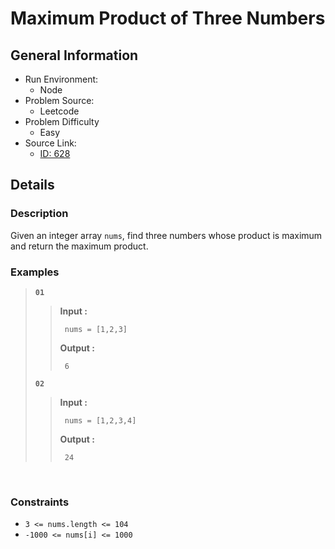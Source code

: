# Maximum Product of Three Numbers

## General Information

- Run Environment:
  - Node
- Problem Source:
  - Leetcode
- Problem Difficulty
  - Easy
- Source Link:
  - [ID: 628](https://leetcode.com/problems/maximum-product-of-three-numbers/)

## Details

### Description

Given an integer array `nums`, find three numbers whose product is maximum and return the maximum product.
&nbsp;

### Examples

> **`01`**
>>**Input :**
>>
>>      nums = [1,2,3]
>>
>>**Output :**
>>
>>      6
>>
> **`02`**
>>**Input :**
>>
>>      nums = [1,2,3,4]
>>
>>**Output :**
>>
>>      24
>>
>

&nbsp;

### Constraints

- `3 <= nums.length <= 104`
- `-1000 <= nums[i] <= 1000`
